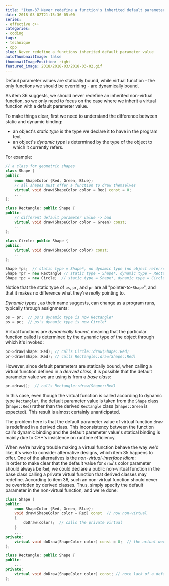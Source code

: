 ```yaml
---
title: "Item-37 Never redefine a function's inherited default parameter value"
date: 2018-03-02T21:15:36-05:00
series:
- effective c++
categories:
- coding
tags:
- technique
- cpp
slug: Never redefine a functions inherited default parameter value
autoThumbnailImage: false
thumbnailImagePosition: right
featured_image: 2018/2018-03/2018-03-02.gif
---
```


Defaul parameter values are statically bound, while virtual function - the only functions we should be overriding - are dynamically bound.
<!--more-->

As item 36 suggests, we should never redefine an inherited non-virtual function, so we only need to focus on the case where we inherit a virtual function with a default parameter value.

To make things clear, first we need to understand the difference between static and dynamic binding:

* an object's _static type_ is the type we declare it to have in the program text
* an object's _dynamic type_ is determined by the type of the object to which it currently refers. 

For example:

```cpp
// a class for geometric shapes
class Shape {
public:
    enum ShapeColor {Red, Green, Blue};
    // all shapes must offer a function to draw themselves
    virtual void draw(ShapeColor color = Red) const = 0;
    ...
};

class Rectangle: public Shape {
public:
    // different default parameter value -> bad
    virtual void draw(ShapeColor color = Green) const;
    ...
};

class Circle: public Shape {
public:
    virtual void draw(ShapeColor color) const;
    ...
};
```

```cpp
Shape *ps;  // static type = Shape*, no dynamic type (no object referred to)
Shape *pr = new Rectangle // static type = Shape*, dynamic type = Rectangle*
Shape *pc = new Circle;  // static type = Shape*, dynamic type = Circle*
```

Notice that the static type of `ps`, `pr`, and `pr` are all "pointer-to-`Shape`", and that it makes no difference what they're _really_ pointing to.

_Dynamic types_ , as their name suggests,  can change as a program runs, typically through assignments:

```cpp
ps = pr;  // ps's dynamic type is now Rectangle*
ps = pc;  // ps's dynamic type is now Circle*
```

Virtual functions are _dynamically bound_, meaning that the particular function called is determined by the dynamic type of the object through which it's invoked:

```cpp
pc->draw(Shape::Red); // calls Circle::draw(Shape::Red)
pr->draw(Shape::Red); // calls Rectangle::draw(Shape::Red)
```

However, since default parameters are statically bound, when calling a virtual function defined in a _derived class_, it is possible that the default parameter value we are using is from a _base class_:

```cpp
pr->draw();  // calls Rectangle::draw(Shape::Red)
```

In this case, even though the virtual function is called according to dynamic type `Rectangle*`, the default parameter value is taken from the `Shape` class (`Shape::Red`) rather than the derived `Rectangle` class (`Shape::Green` is expected). This result is almost certainly unanticipated.

The problem here is that the default parameter value of virtual function `draw` is redefined in a derived class. This inconsistency between the function call's dynamic binding and the default parameter value's statical binding is mainly due to C++'s insistence on runtime efficiency.

When we're having trouble making a virtual function behave the way we'd like, it's wise to consider alternative designs, which item 35 happens to offer. One of the alternatives is the _non-virtual-interface idiom_:   
in order to make clear that the default value for `draw`'s color parameter should always be `Red`, we could declare a public non-virtual function in the base class calling a private virtual function that derived classes may redefine. According to item 36, such an non-virtual function should never be overridden by derived classes. Thus, simply specify the default parameter in the non-virtual function, and we're done:

```cpp
class Shape {
public:
    enum ShapeColor {Red, Green, Blue};
    void draw(ShapeColor color = Red) const  // now non-virtual
    {
        doDraw(color);  // calls the private virtual
    }
    ...
private:
    virtual void doDraw(ShapeColor color) const = 0;  // the actual work is done in this func
};

class Rectangle: public Shape {
public:
    ...
private:
    virtual void doDraw(ShapeColor color) const; // note lack of a default param value
};
```
